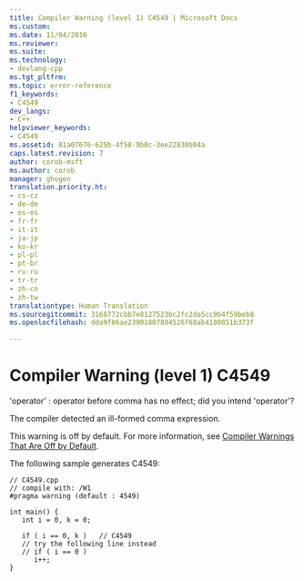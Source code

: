 ```yaml
---
title: Compiler Warning (level 1) C4549 | Microsoft Docs
ms.custom: 
ms.date: 11/04/2016
ms.reviewer: 
ms.suite: 
ms.technology:
- devlang-cpp
ms.tgt_pltfrm: 
ms.topic: error-reference
f1_keywords:
- C4549
dev_langs:
- C++
helpviewer_keywords:
- C4549
ms.assetid: 81a07676-625b-4f58-9b0c-3ee22830b04a
caps.latest.revision: 7
author: corob-msft
ms.author: corob
manager: ghogen
translation.priority.ht:
- cs-cz
- de-de
- es-es
- fr-fr
- it-it
- ja-jp
- ko-kr
- pl-pl
- pt-br
- ru-ru
- tr-tr
- zh-cn
- zh-tw
translationtype: Human Translation
ms.sourcegitcommit: 3168772cbb7e8127523bc2fc2da5cc9b4f59beb8
ms.openlocfilehash: dda9f06ae23901807894526f68ab4180851b373f

---
```

# Compiler Warning (level 1) C4549
'operator' : operator before comma has no effect; did you intend 'operator'?  
  
 The compiler detected an ill-formed comma expression.  
  
 This warning is off by default. For more information, see [Compiler Warnings That Are Off by Default](../../preprocessor/compiler-warnings-that-are-off-by-default.md).  
  
 The following sample generates C4549:  
  
```  
// C4549.cpp  
// compile with: /W1  
#pragma warning (default : 4549)  
  
int main() {  
   int i = 0, k = 0;  
  
   if ( i == 0, k )   // C4549  
   // try the following line instead  
   // if ( i == 0 )  
      i++;  
}  
```


<!--HONumber=Jan17_HO2-->


